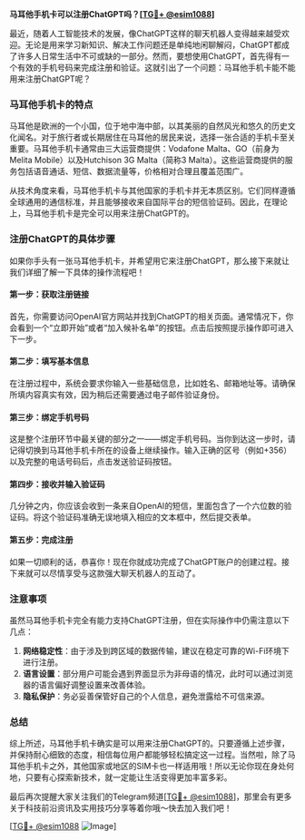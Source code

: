 **马耳他手机卡可以注册ChatGPT吗？[[TG💪+ @esim1088](https://t.me/s/esim1088)]**

最近，随着人工智能技术的发展，像ChatGPT这样的聊天机器人变得越来越受欢迎。无论是用来学习新知识、解决工作问题还是单纯地闲聊解闷，ChatGPT都成了许多人日常生活中不可或缺的一部分。然而，要想使用ChatGPT，首先得有一个有效的手机号码来完成注册和验证。这就引出了一个问题：马耳他手机卡能不能用来注册ChatGPT呢？

### 马耳他手机卡的特点

马耳他是欧洲的一个小国，位于地中海中部，以其美丽的自然风光和悠久的历史文化闻名。对于旅行者或长期居住在马耳他的居民来说，选择一张合适的手机卡至关重要。马耳他手机卡通常由三大运营商提供：Vodafone Malta、GO（前身为Melita Mobile）以及Hutchison 3G Malta（简称3 Malta）。这些运营商提供的服务包括语音通话、短信、数据流量等，价格相对合理且覆盖范围广。

从技术角度来看，马耳他手机卡与其他国家的手机卡并无本质区别。它们同样遵循全球通用的通信标准，并且能够接收来自国际平台的短信验证码。因此，在理论上，马耳他手机卡是完全可以用来注册ChatGPT的。

### 注册ChatGPT的具体步骤

如果你手头有一张马耳他手机卡，并希望用它来注册ChatGPT，那么接下来就让我们详细了解一下具体的操作流程吧！

#### 第一步：获取注册链接

首先，你需要访问OpenAI官方网站并找到ChatGPT的相关页面。通常情况下，你会看到一个“立即开始”或者“加入候补名单”的按钮。点击后按照提示操作即可进入下一步。

#### 第二步：填写基本信息

在注册过程中，系统会要求你输入一些基础信息，比如姓名、邮箱地址等。请确保所填内容真实有效，因为稍后还需要通过电子邮件验证身份。

#### 第三步：绑定手机号码

这是整个注册环节中最关键的部分之一——绑定手机号码。当你到达这一步时，请记得切换到马耳他手机卡所在的设备上继续操作。输入正确的区号（例如+356）以及完整的电话号码后，点击发送验证码按钮。

#### 第四步：接收并输入验证码

几分钟之内，你应该会收到一条来自OpenAI的短信，里面包含了一个六位数的验证码。将这个验证码准确无误地填入相应的文本框中，然后提交表单。

#### 第五步：完成注册

如果一切顺利的话，恭喜你！现在你就成功完成了ChatGPT账户的创建过程。接下来就可以尽情享受与这款强大聊天机器人的互动了。

### 注意事项

虽然马耳他手机卡完全有能力支持ChatGPT注册，但在实际操作中仍需注意以下几点：

1. **网络稳定性**：由于涉及到跨区域的数据传输，建议在稳定可靠的Wi-Fi环境下进行注册。
2. **语言设置**：部分用户可能会遇到界面显示为非母语的情况，此时可以通过浏览器的语言偏好调整设置来改善体验。
3. **隐私保护**：务必妥善保管好自己的个人信息，避免泄露给不可信来源。

### 总结

综上所述，马耳他手机卡确实是可以用来注册ChatGPT的。只要遵循上述步骤，并保持耐心细致的态度，相信每位用户都能够轻松搞定这一过程。当然啦，除了马耳他手机卡之外，其他国家或地区的SIM卡也一样适用哦！所以无论你现在身处何地，只要有心探索新技术，就一定能让生活变得更加丰富多彩。

最后再次提醒大家关注我们的Telegram频道[[TG💪+ @esim1088](https://t.me/s/esim1088)]，那里会有更多关于科技前沿资讯及实用技巧分享等着你哦～快去加入我们吧！

[[TG💪+ @esim1088](https://t.me/s/esim1088) ![Image](https://i.postimg.cc/4NQfJmqS/Snipaste-2025-05-13-00-14-12.png)]